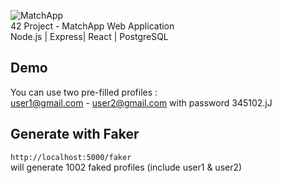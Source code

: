 ![MatchApp](https://i.imgur.com/R33gl92.png)  
42 Project - MatchApp Web Application  
Node.js | Express| React | PostgreSQL

## Demo
You can use two pre-filled profiles :  
user1@gmail.com - user2@gmail.com with password 345102.jJ
## Generate with Faker
`http://localhost:5000/faker`  
will generate 1002 faked profiles (include user1 & user2)
